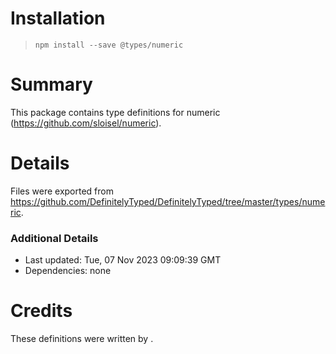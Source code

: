 # Installation
> `npm install --save @types/numeric`

# Summary
This package contains type definitions for numeric (https://github.com/sloisel/numeric).

# Details
Files were exported from https://github.com/DefinitelyTyped/DefinitelyTyped/tree/master/types/numeric.

### Additional Details
 * Last updated: Tue, 07 Nov 2023 09:09:39 GMT
 * Dependencies: none

# Credits
These definitions were written by .
